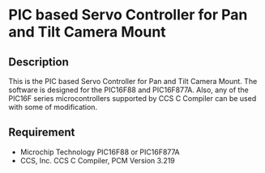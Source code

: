 PIC based Servo Controller for Pan and Tilt Camera Mount
========


## Description

This is the PIC based Servo Controller for Pan and Tilt Camera Mount.
The software is designed for the PIC16F88 and PIC16F877A.
Also, any of the PIC16F series microcontrollers supported by CCS C Compiler can be used with some of modification.


## Requirement

- Microchip Technology PIC16F88 or PIC16F877A
- CCS, Inc. CCS C Compiler, PCM Version 3.219


